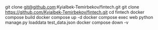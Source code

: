 git clone git@github.com:Kyialbek-Temirbekov/fintech.git
git clone https://github.com/Kyialbek-Temirbekov/fintech.git
cd fintech
docker compose build
docker compose up -d
docker compose exec web python manage.py loaddata test_data.json
docker compose down -v
